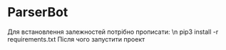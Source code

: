 # ParserBot
Для встановлення залежностей потрібно прописати: \n
pip3 install -r requirements.txt
Після чого запустити проект
